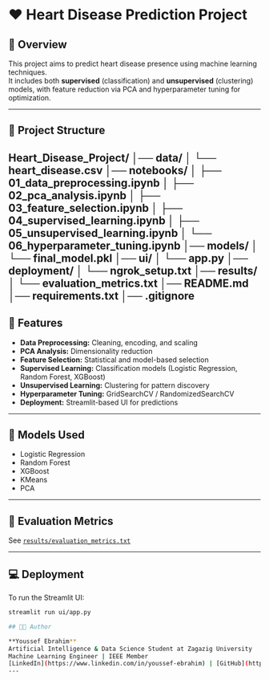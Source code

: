 # ❤️ Heart Disease Prediction Project

## 📘 Overview
This project aims to predict heart disease presence using machine learning techniques.  
It includes both **supervised** (classification) and **unsupervised** (clustering) models, with feature reduction via PCA and hyperparameter tuning for optimization.

---

## 📂 Project Structure
Heart_Disease_Project/
│── data/
│ └── heart_disease.csv
│── notebooks/
│ ├── 01_data_preprocessing.ipynb
│ ├── 02_pca_analysis.ipynb
│ ├── 03_feature_selection.ipynb
│ ├── 04_supervised_learning.ipynb
│ ├── 05_unsupervised_learning.ipynb
│ └── 06_hyperparameter_tuning.ipynb
│── models/
│ └── final_model.pkl
│── ui/
│ └── app.py
│── deployment/
│ └── ngrok_setup.txt
│── results/
│ └── evaluation_metrics.txt
│── README.md
│── requirements.txt
│── .gitignore
---

## 🚀 Features
- **Data Preprocessing:** Cleaning, encoding, and scaling
- **PCA Analysis:** Dimensionality reduction
- **Feature Selection:** Statistical and model-based selection
- **Supervised Learning:** Classification models (Logistic Regression, Random Forest, XGBoost)
- **Unsupervised Learning:** Clustering for pattern discovery
- **Hyperparameter Tuning:** GridSearchCV / RandomizedSearchCV
- **Deployment:** Streamlit-based UI for predictions

---

## 🧠 Models Used
- Logistic Regression  
- Random Forest  
- XGBoost  
- KMeans  
- PCA  

---

## 🧪 Evaluation Metrics
See [`results/evaluation_metrics.txt`](results/evaluation_metrics.txt)

---

## 💻 Deployment
To run the Streamlit UI:
```bash
streamlit run ui/app.py

## 👨‍💻 Author

**Youssef Ebrahim**  
Artificial Intelligence & Data Science Student at Zagazig University  
Machine Learning Engineer | IEEE Member  
[LinkedIn](https://www.linkedin.com/in/youssef-ebrahim) | [GitHub](https://github.com/YoussefEbrahim)
---